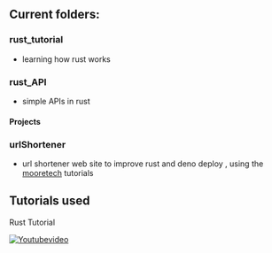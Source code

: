

## Current folders:

### rust_tutorial
   * learning how rust works

### rust_API
   * simple APIs in rust

#### Projects

   ###  urlShortener
   * url shortener web site to improve rust and deno deploy , using the [mooretech](https://www.youtube.com/@mooretech) tutorials

## Tutorials used

Rust Tutorial


[![Youtubevideo](https://img.youtube.com/vi/ygL_xcavzQ4/0.jpg)](https://www.youtube.com/watch?v=ygL_xcavzQ4)

